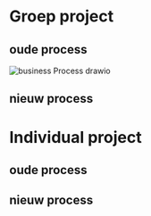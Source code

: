 # Groep project

## oude process
![business Process drawio](https://user-images.githubusercontent.com/39116329/205603143-1c3f9a07-71df-4372-8de7-4b060a0b5577.png)

## nieuw process

# Individual project

## oude process

## nieuw process
